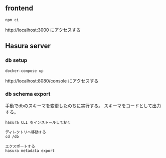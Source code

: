 ## frontend
```
npm ci
```

http://localhost:3000 にアクセスする


## Hasura server
### db setup
```
docker-compose up
```

http://localhost:8080/console にアクセスする

### db schema export
手動でdbのスキーマを変更したのちに実行する。
スキーマをコードとして出力する。
```
hasura CLI をインストールしておく

ディレクトリへ移動する
cd /db

エクスポートする
hasura metadata export
```

